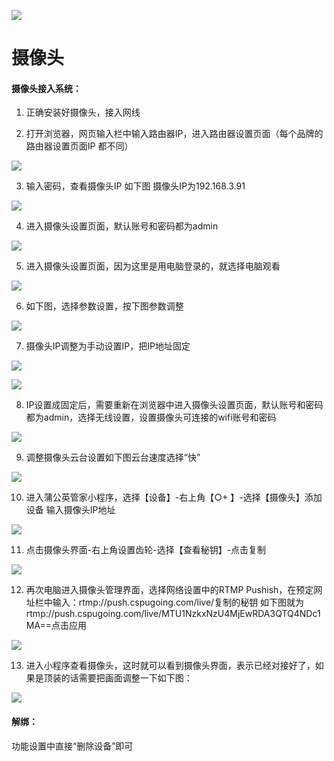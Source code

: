 ![](http://www.cspugoing.com/pcimg/help/Camera.png)

# 摄像头

#### 摄像头接入系统：

1) 正确安装好摄像头，接入网线

2) 打开浏览器，网页输入栏中输入路由器IP，进入路由器设置页面（每个品牌的路由器设置页面IP 都不同）

![](http://open.cspugoing.com/img/help/camera1.png)

3) 输入密码，查看摄像头IP 如下图 摄像头IP为192.168.3.91

![](http://open.cspugoing.com/img/help/camera2.png)

4) 进入摄像头设置页面，默认账号和密码都为admin

![](http://open.cspugoing.com/img/help/camera3.png)

5) 进入摄像头设置页面，因为这里是用电脑登录的，就选择电脑观看

![](http://open.cspugoing.com/img/help/camera4.png)

6) 如下图，选择参数设置，按下图参数调整

![](http://open.cspugoing.com/img/help/camera5.png)

7) 摄像头IP调整为手动设置IP，把IP地址固定

![](http://open.cspugoing.com/img/help/camera6.png)

![](http://open.cspugoing.com/img/help/camera7.png)

8) IP设置成固定后，需要重新在浏览器中进入摄像头设置页面，默认账号和密码都为admin，选择无线设置，设置摄像头可连接的wifi账号和密码

![](http://open.cspugoing.com/img/help/camera8.png)

9) 调整摄像头云台设置如下图云台速度选择“快”

![](http://open.cspugoing.com/img/help/camera9.png)

10) 进入蒲公英管家小程序，选择【设备】-右上角【○+ 】-选择【摄像头】添加设备 输入摄像头IP地址

![](http://open.cspugoing.com/img/help/camera10.png)

11) 点击摄像头界面-右上角设置齿轮-选择【查看秘钥】-点击复制

![](http://open.cspugoing.com/img/help/camera11.png)

12) 再次电脑进入摄像头管理界面，选择网络设置中的RTMP Pushish，在预定网址栏中输入：rtmp://push.cspugoing.com/live/复制的秘钥 如下图就为rtmp://push.cspugoing.com/live/MTU1NzkxNzU4MjEwRDA3QTQ4NDc1MA==点击应用

![](http://open.cspugoing.com/img/help/camera12.png)

13) 进入小程序查看摄像头，这时就可以看到摄像头界面，表示已经对接好了，如果是顶装的话需要把画面调整一下如下图：

![](http://open.cspugoing.com/img/help/camera13.png)

#### 解绑：

功能设置中直接“删除设备”即可